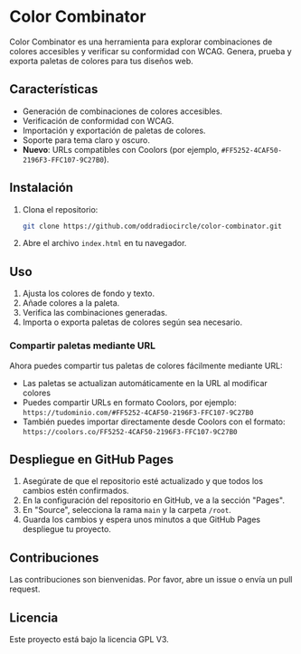 # Color Combinator

Color Combinator es una herramienta para explorar combinaciones de colores accesibles y verificar su conformidad con WCAG. Genera, prueba y exporta paletas de colores para tus diseños web.

## Características

- Generación de combinaciones de colores accesibles.
- Verificación de conformidad con WCAG.
- Importación y exportación de paletas de colores.
- Soporte para tema claro y oscuro.
- **Nuevo**: URLs compatibles con Coolors (por ejemplo, `#FF5252-4CAF50-2196F3-FFC107-9C27B0`).

## Instalación

1. Clona el repositorio:
   ```sh
   git clone https://github.com/oddradiocircle/color-combinator.git
   ```

2. Abre el archivo `index.html` en tu navegador.

## Uso

1. Ajusta los colores de fondo y texto.
2. Añade colores a la paleta.
3. Verifica las combinaciones generadas.
4. Importa o exporta paletas de colores según sea necesario.

### Compartir paletas mediante URL

Ahora puedes compartir tus paletas de colores fácilmente mediante URL:

- Las paletas se actualizan automáticamente en la URL al modificar colores
- Puedes compartir URLs en formato Coolors, por ejemplo: `https://tudominio.com/#FF5252-4CAF50-2196F3-FFC107-9C27B0`
- También puedes importar directamente desde Coolors con el formato: `https://coolors.co/FF5252-4CAF50-2196F3-FFC107-9C27B0`

## Despliegue en GitHub Pages

1. Asegúrate de que el repositorio esté actualizado y que todos los cambios estén confirmados.
2. En la configuración del repositorio en GitHub, ve a la sección "Pages".
3. En "Source", selecciona la rama `main` y la carpeta `/root`.
4. Guarda los cambios y espera unos minutos a que GitHub Pages despliegue tu proyecto.

## Contribuciones

Las contribuciones son bienvenidas. Por favor, abre un issue o envía un pull request.

## Licencia

Este proyecto está bajo la licencia GPL V3.
